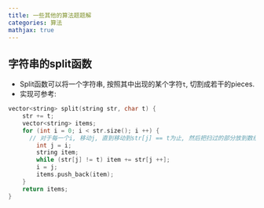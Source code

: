 ```yaml
---
title: 一些其他的算法题题解
categories: 算法
mathjax: true
---
```




## 字符串的split函数

* Split函数可以将一个字符串, 按照其中出现的某个字符`t`, 切割成若干的pieces.
* 实现可参考:

```cpp
vector<string> split(string str, char t) {
    str += t;
    vector<string> items;
    for (int i = 0; i < str.size(); i ++) {
      // 对于每一个i, 移动j, 直到移动到str[j] == t为止, 然后把扫过的部分放到数组中
        int j = i;
        string item;
        while (str[j] != t) item += str[j ++];
        i = j;
        items.push_back(item);
    }
    return items;
}
```

